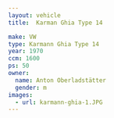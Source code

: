 ```yaml
---
layout: vehicle
title:  Karman Ghia Type 14

make: VW
type: Karmann Ghia Type 14
year: 1970
ccm: 1600
ps: 50
owner:
  name: Anton Oberladstätter
  gender: m
images:
  - url: karmann-ghia-1.JPG
---
```

